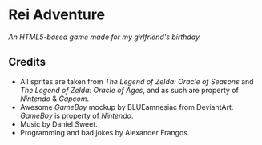 # Rei Adventure
*An HTML5-based game made for my girlfriend's birthday.* 

## Credits

 - All sprites are taken from *The Legend of Zelda: Oracle of Seasons*
   and *The Legend of Zelda: Oracle of Ages*, and as such are property of *Nintendo* &
   *Capcom*. 
 - Awesome *GameBoy* mockup by BLUEamnesiac from DeviantArt. *GameBoy* is property of *Nintendo*.
 - Music by Daniel Sweet.
 - Programming and bad jokes by Alexander Frangos.

